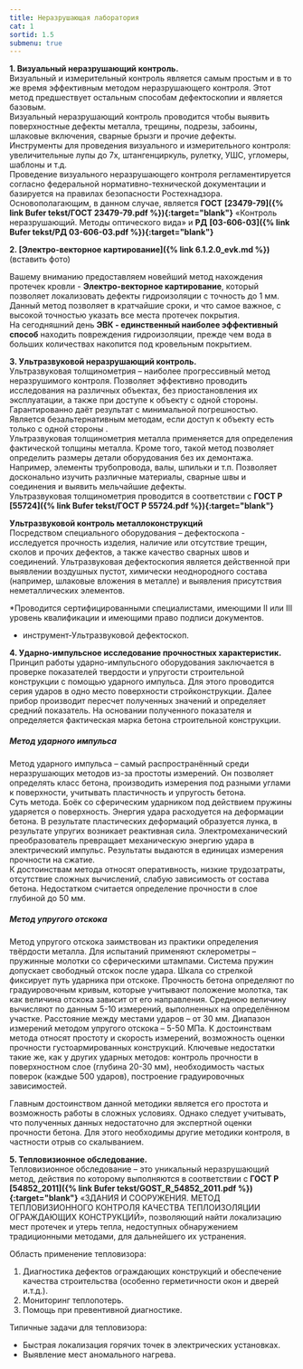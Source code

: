 ```yaml
---
title: Неразрушающая лаборатория
cat: 1
sortid: 1.5
submenu: true
---
```


**1. Визуальный неразрушающий контроль.**   
   Визуальный и измерительный контроль является самым простым и в то же время эффективным методом неразрушающего контроля. Этот метод предшествует остальным способам дефектоскопии и является базовым.   
   Визуальный неразрушающий контроль проводится чтобы выявить поверхностные дефекты металла, трещины, подрезы, забоины, шлаковые включения, сварные брызги и прочие дефекты.       
   Инструменты для проведения визуального и измерительного контроля: увеличительные лупы до 7х, штангенциркуль, рулетку, УШС, угломеры, шаблоны и т.д.      
   Проведение визуального неразрушающего контроля регламентируется согласно федеральной нормативно-технической документации и базируется на правилах безопасности Ростехнадзора. Основополагающим, в данном случае, является **ГОСТ** __[23479-79]({% link Bufer tekst/ГОСТ 23479-79.pdf %}){:target="blank"}__  «Контроль неразрушающий. Методы оптического вида» и **РД** __[03-606-03]({% link Bufer tekst/РД 03-606-03.pdf %}){:target="blank"}__ 

__2. [Электро-векторное картирование]({% link 6.1.2.0_evk.md %})__    
(вставить фото)

  Вашему вниманию предоставляем новейший метод нахождения протечек кровли - **Электро-векторное картирование**, который позволяет локализовать дефекты гидроизоляции с точность до 1 мм.   
    Данный метод позволяет в кратчайшие сроки, и что самое важное, с высокой точностью указать все места протечек покрытия.    
    На сегодняшний день **ЭВК - единственный наиболее эффективный способ** находить повреждения гидроизоляции, прежде чем вода в больших количествах накопится под кровельным покрытием.

**3. Ультразвуковой неразрушающий контроль.**   
    Ультразвуковая толщинометрия – наиболее прогрессивный метод неразрушимого контроля. Позволяет эффективно проводить исследования на различных объектах, без приостановления их эксплуатации, а также при доступе к объекту с одной стороны. Гарантированно даёт результат с минимальной погрешностью. Является безальтернативным методам, если доступ к объекту есть только с одной стороны   .   
    Ультразвуковая толщинометрия металла применяется для определения фактической толщины металла. Кроме того, такой метод позволяет определить размеры детали оборудования без их демонтажа. Например, элементы трубопровода, валы, шпильки и т.п. Позволяет досконально изучить различные материалы, сварные швы и соединения и выявить мельчайшие дефекты.       
    Ультразвуковая толщинометрия проводится в соответствии с **ГОСТ Р** __[55724]({% link Bufer tekst/ГОСТ Р 55724.pdf %}){:target="blank"}__    

   **Ультразвуковой контроль металлоконструкций**   
    Посредством специального оборудования – дефектоскопа - исследуется прочность изделия, наличие или отсутствие трещин, сколов и прочих дефектов, а также качество сварных швов и соединений. Ультразвуковая дефектоскопия является действенной при выявлении воздушных пустот, химически неоднородного состава (например, шлаковые вложения в металле) и выявления присутствия неметаллических элементов.

*Проводится сертифицированными специалистами, имеющими II или III уровень квалификации и имеющими право подписи документов.
  -  инструмент-Ультразвуковой дефектоскоп. 
  
**4. Ударно-импульсное исследование прочностных характеристик.**      
   Принцип работы ударно-импульсного оборудования заключается в проверке показателей твердости и упругости строительной конструкции с помощью ударного импульса. Для этого проводится серия ударов  в одно место поверхности стройконструкции. Далее прибор производит пересчет полученных значений и определяет средний показатель. На основании полученного показателя и определяется фактическая марка бетона строительной конструкции.

##### Метод ударного импульса
 Метод ударного импульса – самый распространённый среди неразрушающих методов из-за простоты измерений. Он позволяет определять класс бетона, производить измерения под разными углами к поверхности, учитывать пластичность и упругость бетона.   
 Суть метода. Боёк со сферическим ударником под действием пружины ударяется о поверхность. Энергия удара расходуется на деформации бетона. В результате пластических деформаций образуется лунка, в результате упругих возникает реактивная сила. Электромеханический преобразователь превращает механическую энергию удара в электрический импульс. Результаты выдаются в единицах измерения прочности на сжатие.   
 К достоинствам метода относят оперативность, низкие трудозатраты, отсутствие сложных вычислений, слабую зависимость от состава бетона. Недостатком считается определение прочности в слое глубиной до 50 мм.
##### Метод упругого отскока
Метод упругого отскока заимствован из практики определения твёрдости металла. Для испытаний применяют склерометры – пружинные молотки со сферическими штампами. Система пружин допускает свободный отскок после удара. Шкала со стрелкой фиксирует путь ударника при отскоке. Прочность бетона определяют по градуировочным кривым, которые учитывают положение молотка, так как величина отскока зависит от его направления. Среднюю величину вычисляют по данным 5-10 измерений, выполненных на определённом участке. Расстояние между местами ударов – от 30 мм.
Диапазон измерений методом упругого отскока – 5-50 МПа. К достоинствам метода относят простоту и скорость измерений, возможность оценки прочности густоармированных конструкций. Ключевые недостатки такие же, как у других ударных методов: контроль прочности в поверхностном слое (глубина 20-30 мм), необходимость частых поверок (каждые 500 ударов), построение градуировочных зависимостей.

   Главным достоинством данной методики является его простота и возможность работы в сложных условиях. Однако следует учитывать, что полученных данных недостаточно для экспертной оценки прочности бетона.  Для этого необходимы другие методики контроля, в частности отрыв со скалыванием.

**5. Тепловизионное обследование.**   
Тепловизионное обследование – это уникальный неразрушающий метод, действия по которому выполняются в соответствии с **ГОСТ Р** __[54852_2011]({% link Bufer tekst/GOST_R_54852_2011.pdf %}){:target="blank"}__ «ЗДАНИЯ И СООРУЖЕНИЯ. МЕТОД ТЕПЛОВИЗИОННОГО КОНТРОЛЯ КАЧЕСТВА ТЕПЛОИЗОЛЯЦИИ ОГРАЖДАЮЩИХ КОНСТРУКЦИЙ», позволяющий найти локализацию мест протечек и утерь тепла, недоступных обнаружением традиционными методами, для дальнейшего их устранения.

 Область применение тепловизора:  
  1) Диагностика дефектов ограждающих конструкций и обеспечение качества строительства (особенно герметичности окон и дверей и.т.д.).  
  2) Мониторинг теплопотерь.      
  3) Помощь при превентивной диагностике.   

  Типичные задачи для тепловизора:
  - Быстрая локализация горячих точек в электрических установках.
  - Выявление мест аномального нагрева.  

